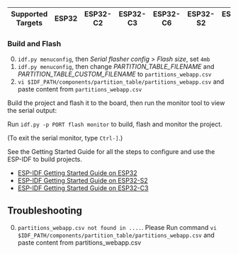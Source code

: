 | Supported Targets | ESP32 | ESP32-C2 | ESP32-C3 | ESP32-C6 | ESP32-S2 | ESP32-S3 |
| ----------------- | ----- | -------- | -------- | -------- | -------- | -------- |

### Build and Flash

0. `idf.py menuconfig`, then *Serial flasher config* > *Flash size*, set `4mb`
1. `idf.py menuconfig`, then change *PARTITION_TABLE_FILENAME* and *PARTITION_TABLE_CUSTOM_FILENAME* to `partitions_webapp.csv`
2. `vi $IDF_PATH/components/partition_table/partitions_webapp.csv` and paste content from `partitions_webapp.csv`

Build the project and flash it to the board, then run the monitor tool to view the serial output:

Run `idf.py -p PORT flash monitor` to build, flash and monitor the project.

(To exit the serial monitor, type ``Ctrl-]``.)

See the Getting Started Guide for all the steps to configure and use the ESP-IDF to build projects.

* [ESP-IDF Getting Started Guide on ESP32](https://docs.espressif.com/projects/esp-idf/en/latest/esp32/get-started/index.html)
* [ESP-IDF Getting Started Guide on ESP32-S2](https://docs.espressif.com/projects/esp-idf/en/latest/esp32s2/get-started/index.html)
* [ESP-IDF Getting Started Guide on ESP32-C3](https://docs.espressif.com/projects/esp-idf/en/latest/esp32c3/get-started/index.html)

## Troubleshooting

0. `partitions_webapp.csv not found in ....`. Please Run command `vi $IDF_PATH/components/partition_table/partitions_webapp.csv` and paste content from partitions_webapp.csv
